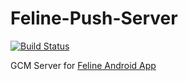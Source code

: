 # Feline-Push-Server
[![Build Status](https://travis-ci.org/arjunkomath/Feline-Push-Server.svg?branch=master)](https://travis-ci.org/arjunkomath/Feline-Push-Server) 

GCM Server for [Feline Android App](https://github.com/arjunkomath/Feline-for-Product-Hunt)

